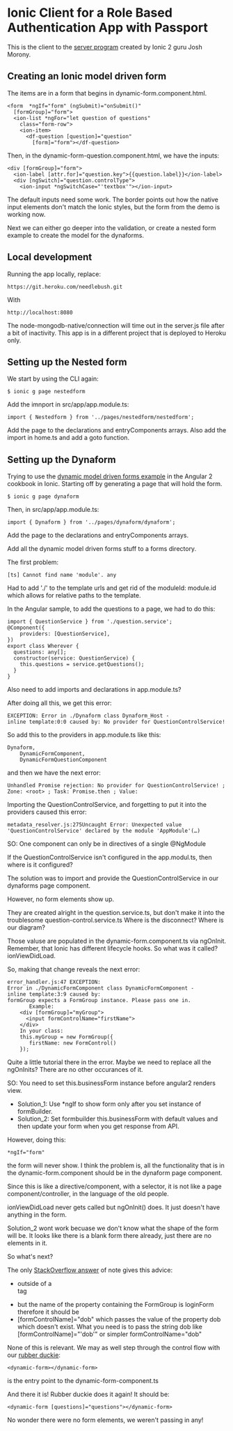 # Ionic Client for a Role Based Authentication App with Passport

This is the client to the [server program](http://www.joshmorony.com/creating-role-based-authentication-with-passport-in-ionic-2-part-1/) created by Ionic 2 guru Josh Morony.

## Creating an Ionic model driven form

The items are in a form that begins in dynamic-form.component.html.

```
<form  *ngIf="form" (ngSubmit)="onSubmit()" 
  [formGroup]="form">
  <ion-list *ngFor="let question of questions" 
    class="form-row">
    <ion-item>
      <df-question [question]="question" 
        [form]="form"></df-question>
```

Then, in the dynamic-form-question.component.html, we have the inputs:
```
<div [formGroup]="form">
  <ion-label [attr.for]="question.key">{{question.label}}</ion-label>
  <div [ngSwitch]="question.controlType">
    <ion-input *ngSwitchCase="'textbox'"></ion-input>
```

The default inputs need some work.
The border points out how the native input elements don't match the Ionic styles, 
but the form from the demo is working now.

Next we can either go deeper into the validation, 
or create a nested form example to create the model for the dynaforms.

## Local development

Running the app locally, replace:
```
https://git.heroku.com/needlebush.git
```

With 
```
http://localhost:8080
```

The node-mongodb-native/connection will time out in the server.js file after a bit of inactivity.
This app is in a different project that is deployed to Heroku only.

## Setting up the Nested form

We start by using the CLI again:
```
$ ionic g page nestedform
```
Add the imnport in src/app/app.module.ts:
```
import { Nestedform } from '../pages/nestedform/nestedform';
```
Add the page to the declarations and entryComponents arrays.
Also add the import in home.ts and add a goto function.

## Setting up the Dynaform

Trying to use the [dynamic model driven forms example](https://angular.io/docs/ts/latest/cookbook/dynamic-form.html#!#top)
in the Angular 2 cookbook in Ionic.
Starting off by generating a page that will hold the form.

```
$ ionic g page dynaform
```

Then, in src/app/app.module.ts:
```
import { Dynaform } from '../pages/dynaform/dynaform';
```

Add the page to the declarations and entryComponents arrays.

Add all the dynamic model driven forms stuff to a forms directory.

The first problem:
```
[ts] Cannot find name 'module'. any
```

Had to add './' to the template urls and get rid of the moduleId: module.id
which allows for relative paths to the template.

In the Angular sample, to add the questions to a page, we had to do this:
```
import { QuestionService } from './question.service';
@Component({
    providers: [QuestionService],
})
export class Wherever { 
  questions: any[];
  constructor(service: QuestionService) {
    this.questions = service.getQuestions();
  }
}
```

Also need to add imports and declarations in app.module.ts?

After doing all this, we get this error:
```
EXCEPTION: Error in ./Dynaform class Dynaform_Host - 
inline template:0:0 caused by: No provider for QuestionControlService!
```

So add this to the providers in app.module.ts like this:
```
Dynaform,
    DynamicFormComponent, 
    DynamicFormQuestionComponent 
```
and then we have the next error:
```
Unhandled Promise rejection: No provider for QuestionControlService! ; Zone: <root> ; Task: Promise.then ; Value: 
```

Importing the QuestionControlService, and forgetting to put it into the providers caused this error:
```
metadata_resolver.js:275Uncaught Error: Unexpected value 'QuestionControlService' declared by the module 'AppModule'(…)
```

SO: One component can only be in directives of a single @NgModule

If the QuestionControlService isn't configured in the app.modul.ts, then where is it configured?

The solution was to import and provide the QuestionControlService in our dynaforms page component.

However, no form elements show up.

They are created alright in the question.service.ts,
but don't make it into the troublesome question-control.service.ts
Where is the disconnect?  Where is our diagram?

Those valuse are populated in the dynamic-form.component.ts via ngOnInit.
Remember, that Ionic has different lifecycle hooks.
So what was it called?
ionViewDidLoad.

So, making that change reveals the next error:
```
error_handler.js:47 EXCEPTION: 
Error in ./DynamicFormComponent class DynamicFormComponent - 
inline template:3:9 caused by: 
formGroup expects a FormGroup instance. Please pass one in.
       Example:
    <div [formGroup]="myGroup">
      <input formControlName="firstName">
    </div>
    In your class:
    this.myGroup = new FormGroup({
       firstName: new FormControl()
    });
```

Quite a little tutorial there in the error.
Maybe we need to replace all the ngOnInits?
There are no other occurances of it.

SO: You need to set this.businessForm instance before angular2 renders view. 
- Solution_1: Use *ngIf to show form only after you set instance of formBuilder.
- Solution_2: Set formbuilder this.businessForm with default values and then update 
your form when you get response from API.

However, doing this:
```
*ngIf="form"
```
the form will never show.
I think the problem is, all the functionality that is in the dynamic-form.component should be in the dynaform page component.

Since this is like a directive/component, with a selector, 
it is not like a page component/controller, in the language of the old people.

ionViewDidLoad never gets called but ngOnInit() does.
It just doesn't have anything in the form.

Solution_2 wont work becuase we don't know what the shape of the form will be.
It looks like there is a blank form there already, just there are no elements in it.

So what's next?

The only [StackOverflow answer](http://stackoverflow.com/questions/38444778/formgroup-expects-a-formgroup-instance) of note gives this advice:
- <div [formGroup]="form"> outside of a <form> tag
- <form [formGroup]="form"> but the name of the property containing the FormGroup is loginForm therefore it should be <form [formGroup]="loginForm">
- [formControlName]="dob" which passes the value of the property dob which doesn't exist. What you need is to pass the string dob like [formControlName]="'dob'" or simpler formControlName="dob"

None of this is relevant.
We may as well step through the control flow with our [rubber duckie](https://en.wikipedia.org/wiki/Rubber_duck_debugging):

```
<dynamic-form></dynamic-form> 
```
is the entry point to the dynamic-form-component.ts

And there it is!  Rubber duckie does it again! 
It should be:
```
<dynamic-form [questions]="questions"></dynamic-form>
```
No wonder there were no form elements, we weren't passing in any!


